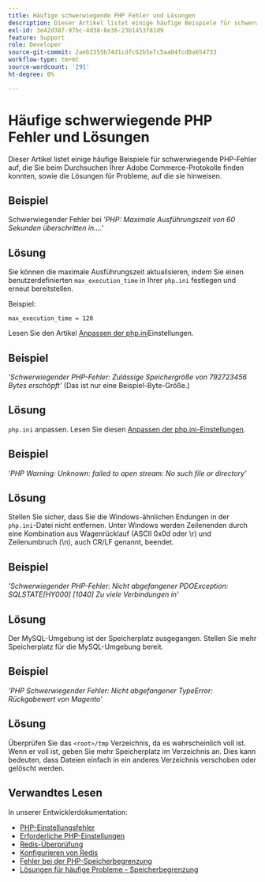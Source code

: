 ```yaml
---
title: Häufige schwerwiegende PHP Fehler und Lösungen
description: Dieser Artikel listet einige häufige Beispiele für schwerwiegende PHP-Fehler auf, die Sie beim Durchsuchen Ihrer Adobe Commerce-Protokolle finden konnten, sowie die Lösungen für Probleme, auf die sie hinweisen.
exl-id: 3e42d38f-97bc-4d38-8e36-23b1453f81d9
feature: Support
role: Developer
source-git-commit: 2aeb2355b74d1cdfc62b5e7c5aa04fcd0a654733
workflow-type: tm+mt
source-wordcount: '291'
ht-degree: 0%

---
```


# Häufige schwerwiegende PHP Fehler und Lösungen

Dieser Artikel listet einige häufige Beispiele für schwerwiegende PHP-Fehler auf, die Sie beim Durchsuchen Ihrer Adobe Commerce-Protokolle finden konnten, sowie die Lösungen für Probleme, auf die sie hinweisen.

## Beispiel

Schwerwiegender Fehler bei *&#39;PHP: Maximale Ausführungszeit von 60 Sekunden überschritten in….&#39;*

## Lösung

Sie können die maximale Ausführungszeit aktualisieren, indem Sie einen benutzerdefinierten `max_execution_time` in Ihrer `php.ini` festlegen und erneut bereitstellen.

Beispiel:

`max_execution_time = 120`

Lesen Sie den Artikel [Anpassen der php.ini](https://experienceleague.adobe.com/de/docs/commerce-cloud-service/user-guide/configure/app/php-settings)Einstellungen.

## Beispiel

*&#39;Schwerwiegender PHP-Fehler: Zulässige Speichergröße von 792723456 Bytes erschöpft&#39;* (Das ist nur eine Beispiel-Byte-Größe.)

## Lösung

`php.ini` anpassen. Lesen Sie diesen [Anpassen der php.ini-Einstellungen](https://experienceleague.adobe.com/de/docs/commerce-cloud-service/user-guide/configure/app/php-settings).

## Beispiel

*&#39;PHP Warning: Unknown: failed to open stream: No such file or directory&#39;*

## Lösung

Stellen Sie sicher, dass Sie die Windows-ähnlichen Endungen in der `php.ini`-Datei nicht entfernen. Unter Windows werden Zeilenenden durch eine Kombination aus Wagenrücklauf (ASCII 0x0d oder \r) und Zeilenumbruch (\n), auch CR/LF genannt, beendet.

## Beispiel

*&#39;Schwerwiegender PHP-Fehler: Nicht abgefangener PDOException: SQLSTATE\[HY000\] \[1040\] Zu viele Verbindungen in&#39;*

## Lösung

Der MySQL-Umgebung ist der Speicherplatz ausgegangen. Stellen Sie mehr Speicherplatz für die MySQL-Umgebung bereit.

## Beispiel

*&#39;PHP Schwerwiegender Fehler: Nicht abgefangener TypeError: Rückgabewert von Magento&#39;*

## Lösung

Überprüfen Sie das `<root>/tmp` Verzeichnis, da es wahrscheinlich voll ist. Wenn er voll ist, geben Sie mehr Speicherplatz im Verzeichnis an. Dies kann bedeuten, dass Dateien einfach in ein anderes Verzeichnis verschoben oder gelöscht werden.

## Verwandtes Lesen

In unserer Entwicklerdokumentation:

* [PHP-Einstellungsfehler](https://experienceleague.adobe.com/de/docs/commerce-knowledge-base/kb/troubleshooting/overview)
* [Erforderliche PHP-Einstellungen](https://experienceleague.adobe.com/de/docs/commerce-operations/installation-guide/prerequisites/php-settings)
* [Redis-Überprüfung](https://experienceleague.adobe.com/de/docs/commerce-operations/configuration-guide/cache/redis/redis-session#verify-redis-connection)
* [Konfigurieren von Redis](https://experienceleague.adobe.com/de/docs/commerce-operations/configuration-guide/cache/redis/config-redis)
* [Fehler bei der PHP-Speicherbegrenzung](https://experienceleague.adobe.com/de/docs/commerce-knowledge-base/kb/troubleshooting/overview)
* [Lösungen für häufige Probleme - Speicherbegrenzung](https://developer.adobe.com/commerce/testing/guide/unit/command-line/#solutions-to-common-problems)
